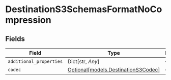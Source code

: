 # DestinationS3SchemasFormatNoCompression


## Fields

| Field                                                                  | Type                                                                   | Required                                                               | Description                                                            |
| ---------------------------------------------------------------------- | ---------------------------------------------------------------------- | ---------------------------------------------------------------------- | ---------------------------------------------------------------------- |
| `additional_properties`                                                | Dict[str, *Any*]                                                       | :heavy_minus_sign:                                                     | N/A                                                                    |
| `codec`                                                                | [Optional[models.DestinationS3Codec]](../models/destinations3codec.md) | :heavy_minus_sign:                                                     | N/A                                                                    |